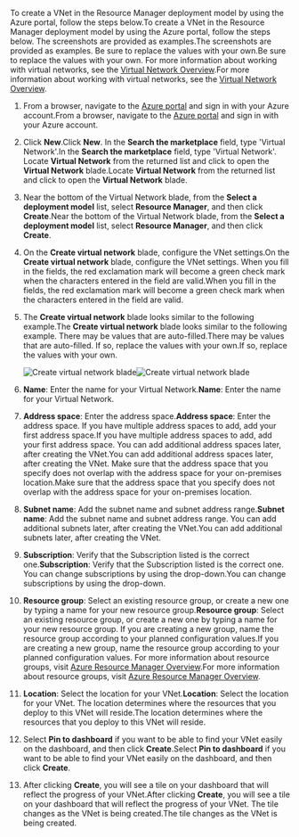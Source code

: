 <span data-ttu-id="68da2-101">To create a VNet in the Resource Manager deployment model by using the Azure portal, follow the steps below.</span><span class="sxs-lookup"><span data-stu-id="68da2-101">To create a VNet in the Resource Manager deployment model by using the Azure portal, follow the steps below.</span></span> <span data-ttu-id="68da2-102">The screenshots are provided as examples.</span><span class="sxs-lookup"><span data-stu-id="68da2-102">The screenshots are provided as examples.</span></span> <span data-ttu-id="68da2-103">Be sure to replace the values with your own.</span><span class="sxs-lookup"><span data-stu-id="68da2-103">Be sure to replace the values with your own.</span></span> <span data-ttu-id="68da2-104">For more information about working with virtual networks, see the [Virtual Network Overview](../articles/virtual-network/virtual-networks-overview.md).</span><span class="sxs-lookup"><span data-stu-id="68da2-104">For more information about working with virtual networks, see the [Virtual Network Overview](../articles/virtual-network/virtual-networks-overview.md).</span></span>

1. <span data-ttu-id="68da2-105">From a browser, navigate to the [Azure portal](http://portal.azure.com) and sign in with your Azure account.</span><span class="sxs-lookup"><span data-stu-id="68da2-105">From a browser, navigate to the [Azure portal](http://portal.azure.com) and sign in with your Azure account.</span></span>
2. <span data-ttu-id="68da2-106">Click **New**.</span><span class="sxs-lookup"><span data-stu-id="68da2-106">Click **New**.</span></span> <span data-ttu-id="68da2-107">In the **Search the marketplace** field, type 'Virtual Network'.</span><span class="sxs-lookup"><span data-stu-id="68da2-107">In the **Search the marketplace** field, type 'Virtual Network'.</span></span> <span data-ttu-id="68da2-108">Locate **Virtual Network** from the returned list and click to open the **Virtual Network** blade.</span><span class="sxs-lookup"><span data-stu-id="68da2-108">Locate **Virtual Network** from the returned list and click to open the **Virtual Network** blade.</span></span>
3. <span data-ttu-id="68da2-109">Near the bottom of the Virtual Network blade, from the **Select a deployment model** list, select **Resource Manager**, and then click **Create**.</span><span class="sxs-lookup"><span data-stu-id="68da2-109">Near the bottom of the Virtual Network blade, from the **Select a deployment model** list, select **Resource Manager**, and then click **Create**.</span></span>
4. <span data-ttu-id="68da2-110">On the **Create virtual network** blade, configure the VNet settings.</span><span class="sxs-lookup"><span data-stu-id="68da2-110">On the **Create virtual network** blade, configure the VNet settings.</span></span> <span data-ttu-id="68da2-111">When you fill in the fields, the red exclamation mark will become a green check mark when the characters entered in the field are valid.</span><span class="sxs-lookup"><span data-stu-id="68da2-111">When you fill in the fields, the red exclamation mark will become a green check mark when the characters entered in the field are valid.</span></span>
5. <span data-ttu-id="68da2-112">The **Create virtual network** blade looks similar to the following example.</span><span class="sxs-lookup"><span data-stu-id="68da2-112">The **Create virtual network** blade looks similar to the following example.</span></span> <span data-ttu-id="68da2-113">There may be values that are auto-filled.</span><span class="sxs-lookup"><span data-stu-id="68da2-113">There may be values that are auto-filled.</span></span> <span data-ttu-id="68da2-114">If so, replace the values with your own.</span><span class="sxs-lookup"><span data-stu-id="68da2-114">If so, replace the values with your own.</span></span>
   
    <span data-ttu-id="68da2-115">![Create virtual network blade](https://docstestmedia1.blob.core.windows.net/azure-media/includes/media/vpn-gateway-basic-vnet-s2s-rm-portal-include/createvnet.png "Create virtual network blade")</span><span class="sxs-lookup"><span data-stu-id="68da2-115">![Create virtual network blade](https://docstestmedia1.blob.core.windows.net/azure-media/includes/media/vpn-gateway-basic-vnet-s2s-rm-portal-include/createvnet.png "Create virtual network blade")</span></span>
6. <span data-ttu-id="68da2-116">**Name**: Enter the name for your Virtual Network.</span><span class="sxs-lookup"><span data-stu-id="68da2-116">**Name**: Enter the name for your Virtual Network.</span></span>
7. <span data-ttu-id="68da2-117">**Address space**: Enter the address space.</span><span class="sxs-lookup"><span data-stu-id="68da2-117">**Address space**: Enter the address space.</span></span> <span data-ttu-id="68da2-118">If you have multiple address spaces to add, add your first address space.</span><span class="sxs-lookup"><span data-stu-id="68da2-118">If you have multiple address spaces to add, add your first address space.</span></span> <span data-ttu-id="68da2-119">You can add additional address spaces later, after creating the VNet.</span><span class="sxs-lookup"><span data-stu-id="68da2-119">You can add additional address spaces later, after creating the VNet.</span></span> <span data-ttu-id="68da2-120">Make sure that the address space that you specify does not overlap with the address space for your on-premises location.</span><span class="sxs-lookup"><span data-stu-id="68da2-120">Make sure that the address space that you specify does not overlap with the address space for your on-premises location.</span></span>
8. <span data-ttu-id="68da2-121">**Subnet name**: Add the subnet name and subnet address range.</span><span class="sxs-lookup"><span data-stu-id="68da2-121">**Subnet name**: Add the subnet name and subnet address range.</span></span> <span data-ttu-id="68da2-122">You can add additional subnets later, after creating the VNet.</span><span class="sxs-lookup"><span data-stu-id="68da2-122">You can add additional subnets later, after creating the VNet.</span></span>
9. <span data-ttu-id="68da2-123">**Subscription**: Verify that the Subscription listed is the correct one.</span><span class="sxs-lookup"><span data-stu-id="68da2-123">**Subscription**: Verify that the Subscription listed is the correct one.</span></span> <span data-ttu-id="68da2-124">You can change subscriptions by using the drop-down.</span><span class="sxs-lookup"><span data-stu-id="68da2-124">You can change subscriptions by using the drop-down.</span></span>
10. <span data-ttu-id="68da2-125">**Resource group**: Select an existing resource group, or create a new one by typing a name for your new resource group.</span><span class="sxs-lookup"><span data-stu-id="68da2-125">**Resource group**: Select an existing resource group, or create a new one by typing a name for your new resource group.</span></span> <span data-ttu-id="68da2-126">If you are creating a new group, name the resource group according to your planned configuration values.</span><span class="sxs-lookup"><span data-stu-id="68da2-126">If you are creating a new group, name the resource group according to your planned configuration values.</span></span> <span data-ttu-id="68da2-127">For more information about resource groups, visit [Azure Resource Manager Overview](../articles/azure-resource-manager/resource-group-overview.md#resource-groups).</span><span class="sxs-lookup"><span data-stu-id="68da2-127">For more information about resource groups, visit [Azure Resource Manager Overview](../articles/azure-resource-manager/resource-group-overview.md#resource-groups).</span></span>
11. <span data-ttu-id="68da2-128">**Location**: Select the location for your VNet.</span><span class="sxs-lookup"><span data-stu-id="68da2-128">**Location**: Select the location for your VNet.</span></span> <span data-ttu-id="68da2-129">The location determines where the resources that you deploy to this VNet will reside.</span><span class="sxs-lookup"><span data-stu-id="68da2-129">The location determines where the resources that you deploy to this VNet will reside.</span></span>
12. <span data-ttu-id="68da2-130">Select **Pin to dashboard** if you want to be able to find your VNet easily on the dashboard, and then click **Create**.</span><span class="sxs-lookup"><span data-stu-id="68da2-130">Select **Pin to dashboard** if you want to be able to find your VNet easily on the dashboard, and then click **Create**.</span></span>
13. <span data-ttu-id="68da2-131">After clicking **Create**, you will see a tile on your dashboard that will reflect the progress of your VNet.</span><span class="sxs-lookup"><span data-stu-id="68da2-131">After clicking **Create**, you will see a tile on your dashboard that will reflect the progress of your VNet.</span></span> <span data-ttu-id="68da2-132">The tile changes as the VNet is being created.</span><span class="sxs-lookup"><span data-stu-id="68da2-132">The tile changes as the VNet is being created.</span></span>
